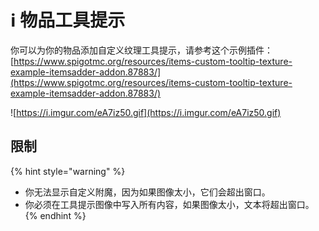 # ℹ 物品工具提示

你可以为你的物品添加自定义纹理工具提示，请参考这个示例插件：\
[https://www.spigotmc.org/resources/items-custom-tooltip-texture-example-itemsadder-addon.87883/](https://www.spigotmc.org/resources/items-custom-tooltip-texture-example-itemsadder-addon.87883/)

![https://i.imgur.com/eA7iz50.gif](https://i.imgur.com/eA7iz50.gif)

## 限制

{% hint style="warning" %}
* 你无法显示自定义附魔，因为如果图像太小，它们会超出窗口。
* 你必须在工具提示图像中写入所有内容，如果图像太小，文本将超出窗口。
{% endhint %}
